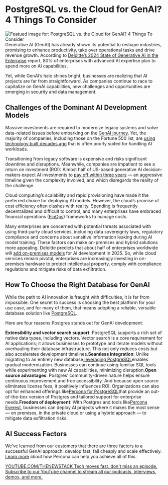 # PostgreSQL vs. the Cloud for GenAI? 4 Things To Consider
![Featued image for: PostgreSQL vs. the Cloud for GenAI? 4 Things To Consider](https://cdn.thenewstack.io/media/2024/12/87e010cd-postgres-vs-cloud-genai-1024x576.jpg)
Generative AI (GenAI) has already shown its potential to reshape industries, promising to enhance productivity, take over operational tasks and drive revenue growth. According to [Deloitte’s 2024 State of Generative AI in the Enterprise](https://www2.deloitte.com/us/en/insights/industry/technology/technology-media-and-telecom-predictions.html/#introduction) report, 80% of enterprises with advanced AI expertise plan to spend more on AI capabilities.

Yet, while GenAI’s halo shines bright, businesses are realizing that AI projects are far from straightforward. As companies continue to race to capitalize on GenAI capabilities, new challenges and opportunities are emerging in security and data management.

## Challenges of the Dominant AI Development Models
Massive investments are required to modernize legacy systems and solve data-related issues before embarking on the [GenAI journey](https://thenewstack.io/ai/). Yet, the majority of companies, including those on the Fortune 500 list, are [using technology built decades ago](https://www.techradar.com/pro/fix-it-even-if-it-aint-broke-the-price-of-legacy-technology) that is often poorly suited for handling AI workloads.

Transitioning from legacy software is expensive and risks significant downtime and disruptions. Meanwhile, companies are impatient to see a return on investment (ROI): Almost half of US-based generative AI decision-makers expect AI investments to [pay off within three years](https://www2.deloitte.com/content/dam/Deloitte/us/Documents/consulting/us-state-of-gen-ai-report.pdf) — an aggressive timeline given the complexity involved, and which disregards the reality of the challenge.

Cloud computing’s scalability and rapid provisioning have made it the preferred choice for deploying AI models. However, the cloud’s promise of cost efficiency often clashes with reality. Spending is frequently decentralized and difficult to control, and many enterprises have embraced financial operations ([FinOps](https://thenewstack.io/finops-what-is-it-and-why-should-developers-sign-on/)) frameworks to manage costs.

Many enterprises are concerned with potential threats associated with using third-party cloud services, including data sovereignty laws, regulatory compliance and concerns about sensitive information leaking during AI model training. These factors can make on-premises and hybrid solutions more appealing. Deloitte predicts that about half of enterprises worldwide will [add on-premises models](https://www2.deloitte.com/us/en/insights/industry/technology/technology-media-and-telecom-predictions.html#introduction) for AI development in 2025. So, while cloud services remain pivotal, enterprises are increasingly investing in on-premises hardware to protect intellectual property, comply with compliance regulations and mitigate risks of data exfiltration.

## How To Choose the Right Database for GenAI
While the path to AI innovation is fraught with difficulties, it is far from impossible. One secret to success is choosing the best platform for your use case, and for many of them, that means adopting a reliable, versatile database solution like [PostgreSQL](https://roadmap.sh/postgresql-dba).

Here are four reasons Postgres stands out for GenAI development:

**Extensibility and vector search support**: PostgreSQL supports a rich set of native data types, including vectors. Vector search is a core requirement for AI applications; it allows businesses to prototype and iterate models without overhauling their database infrastructure. This not only reduces costs but also accelerates development timelines.**Seamless integration**: Unlike migrating to an entirely new database,[leveraging PostgreSQL](https://thenewstack.io/postgresql-17-gets-incremental-backup-sql-queries-for-json)enables gradual modernization. Businesses can continue using familiar SQL tools while experimenting with new AI capabilities, minimizing disruption.**Open source advantages**: Postgres’ community-driven nature helps ensure continuous improvement and free accessibility. And because open source eliminates license fees, it positively influences ROI. Organizations can also opt for enhanced offerings like[Percona for PostgreSQL](https://www.percona.com/postgresql)that provide an out-of-the-box version of Postgres and tailored support for enterprise needs.**Freedom of deployment**: With Postgres and tools like[Percona Everest](https://www.percona.com/software/percona-everest), businesses can deploy AI projects where it makes the most sense — on premises, in the private cloud or using a hybrid approach — to mitigate data exfiltration risks.
## AI Success Factors
We’ve learned from our customers that there are three factors to a successful GenAI approach: develop fast, fail cheaply and scale effectively. [Learn more](https://learn.percona.com/comprenhensive-postgis-support) about how Percona can help you achieve all of this.

[
YOUTUBE.COM/THENEWSTACK
Tech moves fast, don't miss an episode. Subscribe to our YouTube
channel to stream all our podcasts, interviews, demos, and more.
](https://youtube.com/thenewstack?sub_confirmation=1)